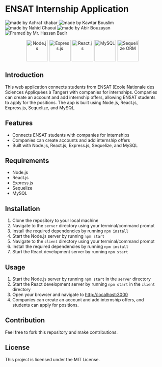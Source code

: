 ENSAT Internship Application
============================

<img src="https://img.shields.io/badge/Made%20by-Achraf%20Khabar-blue" alt="made by Achraf khabar"> <img src="https://img.shields.io/badge/Made%20by-Kaouthar%20bouslim-blue" alt="made by Kawtar Bouslim"> <img src="https://img.shields.io/badge/Made%20by-Nahid%20Chaoui-blue" alt="made by Nahid Chaoui"> <img src="https://img.shields.io/badge/Made%20by-Abir%20Bouzayan-blue" alt="made by Abir Bouzayan"> <img src="https://img.shields.io/badge/Framed%20by-Mr.%20Hassan%20Badir-green" alt="Framed by Mr. Hassan Badir">

<p align="center">
  <img src="https://cdn.freebiesupply.com/logos/thumbs/2x/nodejs-1-logo.png" alt="Node.js" height="70">
  <img src="https://cdn.worldvectorlogo.com/logos/express-1.svg" alt="Express.js" height="70">
  <img src="https://upload.wikimedia.org/wikipedia/commons/a/a7/React-icon.svg" alt="React.js" height="70">
  <img src="https://www.mysql.com/common/logos/logo-mysql-170x115.png" alt="MySQL" height="70">
  <img src="https://sequelize.org/v5/manual/asset/logo-small.png" alt="Sequelize ORM" height="70">
 </p>

Introduction
------------

This web application connects students from ENSAT (Ecole Nationale des Sciences Appliquées à Tanger) with companies for internships. Companies can create an account and add internship offers, allowing ENSAT students to apply for the positions. The app is built using Node.js, React.js, Express.js, Sequelize, and MySQL.

Features
--------

-   Connects ENSAT students with companies for internships
-   Companies can create accounts and add internship offers
-   Built with Node.js, React.js, Express.js, Sequelize, and MySQL

Requirements
------------

-   Node.js
-   React.js
-   Express.js
-   Sequelize
-   MySQL

Installation
------------

1.  Clone the repository to your local machine
2.  Navigate to the `server` directory using your terminal/command prompt
3.  Install the required dependencies by running `npm install`
4.  Start the Node.js server by running `npm start`
5.  Navigate to the `client` directory using your terminal/command prompt
6.  Install the required dependencies by running `npm install`
7.  Start the React development server by running `npm start`

Usage
-----

1.  Start the Node.js server by running `npm start` in the `server` directory
2.  Start the React development server by running `npm start` in the `client` directory
3.  Open your browser and navigate to [http://localhost:3000](http://localhost:3000/)
4.  Companies can create an account and add internship offers, and students can apply for positions.

Contribution
------------

Feel free to fork this repository and make contributions.

License
-------

This project is licensed under the MIT License.
